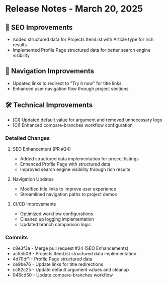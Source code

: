 # Release Notes - March 20, 2025

## 🎯 SEO Improvements
- Added structured data for Projects ItemList with Article type for rich results
- Implemented Profile Page structured data for better search engine visibility

## 🔗 Navigation Improvements
- Updated links to redirect to "Try it now" for title links
- Enhanced user navigation flow through project sections

## 🛠️ Technical Improvements
- [CI] Updated default value for argument and removed unnecessary logs
- [CI] Enhanced compare-branches workflow configuration

### Detailed Changes
1. SEO Enhancement (PR #24)
   - Added structured data implementation for project listings
   - Enhanced Profile Page with structured data
   - Improved search engine visibility through rich results

2. Navigation Updates
   - Modified title links to improve user experience
   - Streamlined navigation paths to project demos

3. CI/CD Improvements
   - Optimized workflow configurations
   - Cleaned up logging implementation
   - Updated branch comparison logic

### Commits
- c8e3f3a - Merge pull request #24 (SEO Enhancements)
- ac55509 - Projects ItemList structured data implementation
- 4d70df1 - Profile Page structured data
- ce9be76 - Update links for title redirections
- cc82c25 - Update default argument values and cleanup
- 046cd50 - Update compare-branches workflow